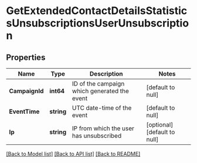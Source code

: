 # GetExtendedContactDetailsStatisticsUnsubscriptionsUserUnsubscription

## Properties
Name | Type | Description | Notes
------------ | ------------- | ------------- | -------------
**CampaignId** | **int64** | ID of the campaign which generated the event | [default to null]
**EventTime** | **string** | UTC date-time of the event | [default to null]
**Ip** | **string** | IP from which the user has unsubscribed | [optional] [default to null]

[[Back to Model list]](../README.md#documentation-for-models) [[Back to API list]](../README.md#documentation-for-api-endpoints) [[Back to README]](../README.md)

